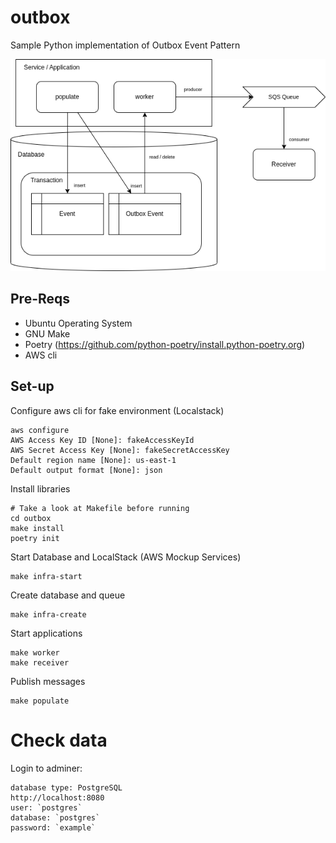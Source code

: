# outbox
Sample Python implementation of Outbox Event Pattern

![outbox design](images/outbox.png)

## Pre-Reqs

- Ubuntu Operating System
- GNU Make
- Poetry (https://github.com/python-poetry/install.python-poetry.org)
- AWS cli



## Set-up

Configure aws cli for fake environment (Localstack)

```
aws configure
AWS Access Key ID [None]: fakeAccessKeyId
AWS Secret Access Key [None]: fakeSecretAccessKey
Default region name [None]: us-east-1
Default output format [None]: json
```


Install libraries

```
# Take a look at Makefile before running
cd outbox
make install
poetry init
```

Start Database and LocalStack (AWS Mockup Services)

```
make infra-start
```

Create database and queue

```
make infra-create
```

Start applications

```
make worker
make receiver
```

Publish messages

```
make populate
```

# Check data

Login to adminer:

```
database type: PostgreSQL
http://localhost:8080
user: `postgres`
database: `postgres`
password: `example`
```
